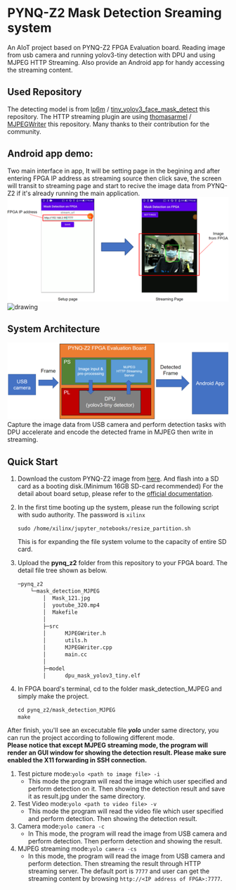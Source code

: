 # PYNQ-Z2 Mask Detection Sreaming system
An AIoT project based on PYNQ-Z2 FPGA Evaluation board. Reading image from usb camera and running yolov3-tiny detection with DPU and using MJPEG HTTP Streaming. Also provide an Android app for handy accessing the streaming content.

## Used Repository
The detecting model is from [lp6m](https://github.com/lp6m) / [tiny_yolov3_face_mask_detect](https://github.com/lp6m/tiny_yolov3_face_mask_detect) this repository. The HTTP streaming plugin are using [thomasarmel](https://github.com/thomasarmel) / [MJPEGWriter](https://github.com/thomasarmel/MJPEGWriter) this repository. Many thanks to their contribution for the community.

## Android app demo:
Two main interface in app, It will be setting page in the begining and after entering FPGA IP address as streaming source then click save, the screen will transit to streaming page and start to recive the image data from PYNQ-Z2 if it's already running the main application. 
<img src="app_pic.png"/>
<img src="https://i.imgur.com/f7qm2Pa.gif" alt="drawing" width="300"/>

## System Architecture
<img src="sys_arch.png" >
Capture the image data from USB camera and perform detection tasks with DPU accelerate and encode the detected frame in MJPEG then write in streaming.

## Quick Start
1. Download the custom PYNQ-Z2 image from [here](https://drive.google.com/file/d/1Vmt0k3idkBbZIQvs4ZhaU1z1AxDdqWB7/view?usp=sharing). And flash into a SD card as a booting disk.(Minimum 16GB SD-card recommended) For the detail about board setup, please refer to the [official documentation](https://pynq.readthedocs.io/en/latest/getting_started/pynq_z2_setup.html).  

2. In the first time booting up the system, please run the following script with sudo authority. The password is ```xilinx```
    ```
    sudo /home/xilinx/jupyter_notebooks/resize_partition.sh
    ``` 
    This is for expanding the file system volume to the capacity of entire SD card.  
3. Upload the **pynq_z2** folder from this repository to your FPGA board. The detail file tree shown as below.
    ``` 
    ─pynq_z2
        └─mask_detection_MJPEG
            │  Mask_121.jpg
            │  youtube_320.mp4
            │  Makefile
            │
            ├─src
            │      MJPEGWriter.h
            │      utils.h
            │      MJPEGWriter.cpp
            │      main.cc
            │
            ├─model
            │      dpu_mask_yolov3_tiny.elf
    ```
4. In FPGA board's terminal, cd to the folder mask_detection_MJPEG and simply make the project.
    ```
    cd pynq_z2/mask_detection_MJPEG
    make
    ```
After finish, you'll see an excecutable file ***yolo*** under same directory, you can run the project according to following different mode.  
**Please notice that except MJPEG streaming mode, the program will render an GUI window for showing the detection result. Please make sure enabled the X11 forwarding in SSH connection.**  
1. Test picture mode:```yolo <path to image file> -i```  
   - This mode the program will read the image which user specified and perform detection on it. Then showing the detection result and save it as result.jpg under the same directory. 
2. Test Video mode:```yolo <path to video file> -v```
   - This mode the program will read the video file which user specified and perform detection. Then showing the detection result.
3. Camera mode:```yolo camera -c```
   - In This mode, the program will read the image from USB camera and perform detection. Then perform detection and showing the result.
4. MJPEG streaming mode:```yolo camera -cs```
   - In this mode, the program will read the image from USB camera and perform detection. Then streaming the result through HTTP streaming server. The default port is ```7777``` and user can get the streaming content by browsing ```http://<IP address of FPGA>:7777```.
<!--slide:https://drive.google.com/file/d/13tejWLNMesSYHnvtSpyGJQ7GeOpSTJsX/view?usp=sharing-->
<!--A thing of beauty I know will never fade away.-->
